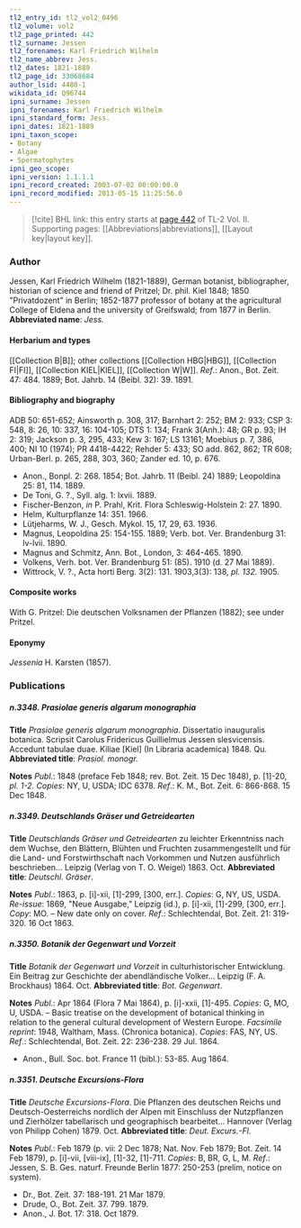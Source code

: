 ```yaml
---
tl2_entry_id: tl2_vol2_0496
tl2_volume: vol2
tl2_page_printed: 442
tl2_surname: Jessen
tl2_forenames: Karl Friedrich Wilhelm
tl2_name_abbrev: Jess.
tl2_dates: 1821-1889
tl2_page_id: 33068684
author_lsid: 4480-1
wikidata_id: Q96744
ipni_surname: Jessen
ipni_forenames: Karl Friedrich Wilhelm
ipni_standard_form: Jess.
ipni_dates: 1821-1889
ipni_taxon_scope: 
- Botany
- Algae
- Spermatophytes
ipni_geo_scope: 
ipni_version: 1.1.1.1
ipni_record_created: 2003-07-02 00:00:00.0
ipni_record_modified: 2013-05-15 11:25:56.0
---
```



> [!cite] BHL link: this entry starts at [page 442](https://www.biodiversitylibrary.org/page/33068684) of TL-2 Vol. II.
> Supporting pages: [[Abbreviations|abbreviations]], [[Layout key|layout key]].

### Author

Jessen, Karl Friedrich Wilhelm (1821-1889), German botanist, bibliographer, historian of science and friend of Pritzel; Dr. phil. Kiel 1848; 1850 "Privatdozent" in Berlin; 1852-1877 professor of botany at the agricultural College of Eldena and the university of Greifswald; from 1877 in Berlin. 
**Abbreviated name**: *Jess.*

#### Herbarium and types

[[Collection B|B]]; other collections [[Collection HBG|HBG]], [[Collection FI|FI]], [[Collection KIEL|KIEL]], [[Collection W|W]].
*Ref*.: Anon., Bot. Zeit. 47: 484. 1889; Bot. Jahrb. 14 (Beibl. 32): 39. 1891.

#### Bibliography and biography

ADB 50: 651-652; Ainsworth p. 308, 317; Barnhart 2: 252; BM 2: 933; CSP 3: 548, 8: 26, 10: 337, 16: 104-105; DTS 1: 134; Frank 3(Anh.): 48; GR p. 93; IH 2: 319; Jackson p. 3, 295, 433; Kew 3: 167; LS 13161; Moebius p. 7, 386, 400; NI 10 (1974); PR 4418-4422; Rehder 5: 433; SO add. 862, 862; TR 608; Urban-Berl. p. 265, 288, 303, 360; Zander ed. 10, p. 676.
- Anon., Bonpl. 2: 268. 1854; Bot. Jahrb. 11 (Beibl. 24) 1889; Leopoldina 25: 81, 114. 1889.
- De Toni, G. ?., Syll. alg. 1: lxvii. 1889.
- Fischer-Benzon, *in* P. Prahl, Krit. Flora Schleswig-Holstein 2: 27. 1890.
- Helm, Kulturpflanze 14: 351. 1966.
- Lütjeharms, W. J., Gesch. Mykol. 15, 17, 29, 63. 1936.
- Magnus, Leopoldina 25: 154-155. 1889; Verb. bot. Ver. Brandenburg 31: lv-lvii. 1890.
- Magnus and Schmitz, Ann. Bot., London, 3: 464-465. 1890.
- Volkens, Verh. bot. Ver. Brandenburg 51: (85). 1910 (d. 27 Mai 1889).
- Wittrock, V. ?., Acta horti Berg. 3(2): 131. 1903,3(3): 138, *pl. 132.* 1905.

#### Composite works

With G. Pritzel: Die deutschen Volksnamen der Pflanzen (1882); see under Pritzel.

#### Eponymy

*Jessenia* H. Karsten (1857).

### Publications

##### n.3348. Prasiolae generis algarum monographia

**Title**
*Prasiolae generis algarum monographia*. Dissertatio inauguralis botanica. Scripsit Carolus Fridericus Guillielmus Jessen slesvicensis. Accedunt tabulae duae. Kiliae \[Kiel\] (In Libraria academica) 1848. Qu.
**Abbreviated title**: *Prasiol. monogr.*

**Notes**
*Publ*.: 1848 (preface Feb 1848; rev. Bot. Zeit. 15 Dec 1848), p. \[1\]-20, *pl. 1-2. Copies*: NY, U, USDA; IDC 6378.
*Ref*.: K. M., Bot. Zeit. 6: 866-868. 15 Dec 1848.

##### n.3349. Deutschlands Gräser und Getreidearten

**Title**
*Deutschlands Gräser und Getreidearten* zu leichter Erkenntniss nach dem Wuchse, den Blättern, Blühten und Fruchten zusammengestellt und für die Land- und Forstwirthschaft nach Vorkommen und Nutzen ausführlich beschrieben... Leipzig (Verlag von T. O. Weigel) 1863. Oct.
**Abbreviated title**: *Deutschl. Gräser*.

**Notes**
*Publ*.: 1863, p. \[i\]-xii, \[1\]-299, \[300, err.\]. *Copies*: G, NY, US, USDA.
*Re-issue*: 1869, "Neue Ausgabe," Leipzig (id.), p. \[i\]-xii, \[1\]-299, \[300, err.\]. *Copy*: MO. – New date only on cover.
*Ref*.: Schlechtendal, Bot. Zeit. 21: 319-320. 16 Oct 1863.

##### n.3350. Botanik der Gegenwart und Vorzeit

**Title**
*Botanik der Gegenwart und Vorzeit* in culturhistorischer Entwicklung. Ein Beitrag zur Geschichte der abendländische Volker... Leipzig (F. A. Brockhaus) 1864. Oct.
**Abbreviated title**: *Bot. Gegenwart*.

**Notes**
*Publ*.: Apr 1864 (Flora 7 Mai 1864), p. \[i\]-xxii, \[1\]-495. *Copies*: G, MO, U, USDA. – Basic treatise on the development of botanical thinking in relation to the general cultural development of Western Europe.
*Facsimile reprint*: 1948, Waltham, Mass. (Chronica botanica). *Copies*: FAS, NY, US.
*Ref*.: Schlechtendal, Bot. Zeit. 22: 236-238. 29 Jul. 1864.
- Anon., Bull. Soc. bot. France 11 (bibl.): 53-85. Aug 1864.

##### n.3351. Deutsche Excursions-Flora

**Title**
*Deutsche Excursions-Flora*. Die Pflanzen des deutschen Reichs und Deutsch-Oesterreichs nordlich der Alpen mit Einschluss der Nutzpflanzen und Zierhölzer tabellarisch und geographisch bearbeitet... Hannover (Verlag von Philipp Cohen) 1879. Oct.
**Abbreviated title**: *Deut. Excurs.-Fl.*

**Notes**
*Publ*.: Feb 1879 (p. vii: 2 Dec 1878; Nat. Nov. Feb 1879; Bot. Zeit. 14 Feb 1879), p. \[i\]-vii, \[viii-ix\], \[1\]-32, \[1\]-711. *Copies*: B, BR, G, L, M.
*Ref*.: Jessen, S. B. Ges. naturf. Freunde Berlin 1877: 250-253 (prelim, notice on system).
- Dr., Bot. Zeit. 37: 188-191. 21 Mar 1879.
- Drude, O., Bot. Zeit. 37. 799. 1879.
- Anon., J. Bot. 17: 318. Oct 1879.

